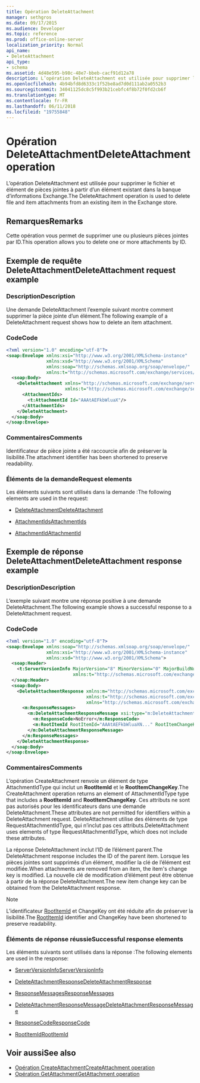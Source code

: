 ```yaml
---
title: Opération DeleteAttachment
manager: sethgros
ms.date: 09/17/2015
ms.audience: Developer
ms.topic: reference
ms.prod: office-online-server
localization_priority: Normal
api_name:
- DeleteAttachment
api_type:
- schema
ms.assetid: 4d48e595-b98c-48e7-bbeb-cacf91d12a78
description: L’opération DeleteAttachment est utilisée pour supprimer le fichier et élément de pièces jointes à partir d’un élément existant dans la banque d’informations Exchange.
ms.openlocfilehash: 4b94bfd8d6333c1f52be8ad7d0d111ab2a0552b3
ms.sourcegitcommit: 34041125dc8c5f993b21cebfc4f8b72f0fd2cb6f
ms.translationtype: MT
ms.contentlocale: fr-FR
ms.lasthandoff: 06/11/2018
ms.locfileid: "19755848"
---
```

# <a name="deleteattachment-operation"></a><span data-ttu-id="401a7-103">Opération DeleteAttachment</span><span class="sxs-lookup"><span data-stu-id="401a7-103">DeleteAttachment operation</span></span>

<span data-ttu-id="401a7-104">L’opération DeleteAttachment est utilisée pour supprimer le fichier et élément de pièces jointes à partir d’un élément existant dans la banque d’informations Exchange.</span><span class="sxs-lookup"><span data-stu-id="401a7-104">The DeleteAttachment operation is used to delete file and item attachments from an existing item in the Exchange store.</span></span>
  
## <a name="remarks"></a><span data-ttu-id="401a7-105">Remarques</span><span class="sxs-lookup"><span data-stu-id="401a7-105">Remarks</span></span>

<span data-ttu-id="401a7-106">Cette opération vous permet de supprimer une ou plusieurs pièces jointes par ID.</span><span class="sxs-lookup"><span data-stu-id="401a7-106">This operation allows you to delete one or more attachments by ID.</span></span>
  
## <a name="deleteattachment-request-example"></a><span data-ttu-id="401a7-107">Exemple de requête DeleteAttachment</span><span class="sxs-lookup"><span data-stu-id="401a7-107">DeleteAttachment request example</span></span>

### <a name="description"></a><span data-ttu-id="401a7-108">Description</span><span class="sxs-lookup"><span data-stu-id="401a7-108">Description</span></span>

<span data-ttu-id="401a7-109">Une demande DeleteAttachment l’exemple suivant montre comment supprimer la pièce jointe d’un élément.</span><span class="sxs-lookup"><span data-stu-id="401a7-109">The following example of a DeleteAttachment request shows how to delete an item attachment.</span></span>
  
### <a name="code"></a><span data-ttu-id="401a7-110">Code</span><span class="sxs-lookup"><span data-stu-id="401a7-110">Code</span></span>

```XML
<?xml version="1.0" encoding="utf-8"?>
<soap:Envelope xmlns:xsi="http://www.w3.org/2001/XMLSchema-instance"
               xmlns:xsd="http://www.w3.org/2001/XMLSchema"
               xmlns:soap="http://schemas.xmlsoap.org/soap/envelope/"
               xmlns:t="http://schemas.microsoft.com/exchange/services/2006/types">
  <soap:Body>
    <DeleteAttachment xmlns="http://schemas.microsoft.com/exchange/services/2006/messages"
                      xmlns:t="http://schemas.microsoft.com/exchange/services/2006/types">
      <AttachmentIds>
        <t:AttachmentId Id="AAAtAEFkbWluaX"/>
      </AttachmentIds>
    </DeleteAttachment>
  </soap:Body>
</soap:Envelope>
```

### <a name="comments"></a><span data-ttu-id="401a7-111">Commentaires</span><span class="sxs-lookup"><span data-stu-id="401a7-111">Comments</span></span>

<span data-ttu-id="401a7-112">Identificateur de pièce jointe a été raccourcie afin de préserver la lisibilité.</span><span class="sxs-lookup"><span data-stu-id="401a7-112">The attachment identifier has been shortened to preserve readability.</span></span>
  
### <a name="request-elements"></a><span data-ttu-id="401a7-113">Éléments de la demande</span><span class="sxs-lookup"><span data-stu-id="401a7-113">Request elements</span></span>

<span data-ttu-id="401a7-114">Les éléments suivants sont utilisés dans la demande :</span><span class="sxs-lookup"><span data-stu-id="401a7-114">The following elements are used in the request:</span></span>
  
- [<span data-ttu-id="401a7-115">DeleteAttachment</span><span class="sxs-lookup"><span data-stu-id="401a7-115">DeleteAttachment</span></span>](deleteattachment.md)
    
- [<span data-ttu-id="401a7-116">AttachmentIds</span><span class="sxs-lookup"><span data-stu-id="401a7-116">AttachmentIds</span></span>](attachmentids.md)
    
- [<span data-ttu-id="401a7-117">AttachmentId</span><span class="sxs-lookup"><span data-stu-id="401a7-117">AttachmentId</span></span>](attachmentid.md)
    
## <a name="deleteattachment-response-example"></a><span data-ttu-id="401a7-118">Exemple de réponse DeleteAttachment</span><span class="sxs-lookup"><span data-stu-id="401a7-118">DeleteAttachment response example</span></span>

### <a name="description"></a><span data-ttu-id="401a7-119">Description</span><span class="sxs-lookup"><span data-stu-id="401a7-119">Description</span></span>

<span data-ttu-id="401a7-120">L’exemple suivant montre une réponse positive à une demande DeleteAttachment.</span><span class="sxs-lookup"><span data-stu-id="401a7-120">The following example shows a successful response to a DeleteAttachment request.</span></span>
  
### <a name="code"></a><span data-ttu-id="401a7-121">Code</span><span class="sxs-lookup"><span data-stu-id="401a7-121">Code</span></span>

```XML
<?xml version="1.0" encoding="utf-8"?>
<soap:Envelope xmlns:soap="http://schemas.xmlsoap.org/soap/envelope/" 
               xmlns:xsi="http://www.w3.org/2001/XMLSchema-instance" 
               xmlns:xsd="http://www.w3.org/2001/XMLSchema">
  <soap:Header>
    <t:ServerVersionInfo MajorVersion="8" MinorVersion="0" MajorBuildNumber="662" MinorBuildNumber="0" 
                         xmlns:t="http://schemas.microsoft.com/exchange/services/2006/types"/>
  </soap:Header>
  <soap:Body>
    <DeleteAttachmentResponse xmlns:m="http://schemas.microsoft.com/exchange/services/2006/messages" 
                              xmlns:t="http://schemas.microsoft.com/exchange/services/2006/types" 
                              xmlns="http://schemas.microsoft.com/exchange/services/2006/messages">
      <m:ResponseMessages>
        <m:DeleteAttachmentResponseMessage xsi:type="m:DeleteAttachmentResponseMessageType" ResponseClass="Success">
          <m:ResponseCode>NoError</m:ResponseCode>
          <m:RootItemId RootItemId="AAAtAEFkbWluaXN..." RootItemChangeKey="CQAAABYAA..."/>
        </m:DeleteAttachmentResponseMessage>
      </m:ResponseMessages>
    </DeleteAttachmentResponse>
  </soap:Body>
</soap:Envelope>
```

### <a name="comments"></a><span data-ttu-id="401a7-122">Commentaires</span><span class="sxs-lookup"><span data-stu-id="401a7-122">Comments</span></span>

<span data-ttu-id="401a7-123">L’opération CreateAttachment renvoie un élément de type AttachmentIdType qui inclut un **RootItemId** et le **RootItemChangeKey**.</span><span class="sxs-lookup"><span data-stu-id="401a7-123">The CreateAttachment operation returns an element of AttachmentIdType type that includes a **RootItemId** and **RootItemChangeKey**.</span></span> <span data-ttu-id="401a7-124">Ces attributs ne sont pas autorisés pour les identificateurs dans une demande DeleteAttachment.</span><span class="sxs-lookup"><span data-stu-id="401a7-124">These attributes are not permitted for identifiers within a DeleteAttachment request.</span></span> <span data-ttu-id="401a7-125">DeleteAttachment utilise des éléments de type RequestAttachmentIdType, qui n’inclut pas ces attributs.</span><span class="sxs-lookup"><span data-stu-id="401a7-125">DeleteAttachment uses elements of type RequestAttachmentIdType, which does not include these attributes.</span></span>
  
<span data-ttu-id="401a7-126">La réponse DeleteAttachment inclut l’ID de l’élément parent.</span><span class="sxs-lookup"><span data-stu-id="401a7-126">The DeleteAttachment response includes the ID of the parent item.</span></span> <span data-ttu-id="401a7-127">Lorsque les pièces jointes sont supprimés d’un élément, modifier la clé de l’élément est modifiée.</span><span class="sxs-lookup"><span data-stu-id="401a7-127">When attachments are removed from an item, the item's change key is modified.</span></span> <span data-ttu-id="401a7-128">La nouvelle clé de modification d’élément peut être obtenue à partir de la réponse DeleteAttachment.</span><span class="sxs-lookup"><span data-stu-id="401a7-128">The new item change key can be obtained from the DeleteAttachment response.</span></span>
  
> [!NOTE]
> <span data-ttu-id="401a7-129">L’identificateur [RootItemId](rootitemid.md) et ChangeKey ont été réduite afin de préserver la lisibilité.</span><span class="sxs-lookup"><span data-stu-id="401a7-129">The [RootItemId](rootitemid.md) identifier and ChangeKey have been shortened to preserve readability.</span></span> 
  
### <a name="successful-response-elements"></a><span data-ttu-id="401a7-130">Éléments de réponse réussie</span><span class="sxs-lookup"><span data-stu-id="401a7-130">Successful response elements</span></span>

<span data-ttu-id="401a7-131">Les éléments suivants sont utilisés dans la réponse :</span><span class="sxs-lookup"><span data-stu-id="401a7-131">The following elements are used in the response:</span></span>
  
- [<span data-ttu-id="401a7-132">ServerVersionInfo</span><span class="sxs-lookup"><span data-stu-id="401a7-132">ServerVersionInfo</span></span>](serverversioninfo.md)
    
- [<span data-ttu-id="401a7-133">DeleteAttachmentResponse</span><span class="sxs-lookup"><span data-stu-id="401a7-133">DeleteAttachmentResponse</span></span>](deleteattachmentresponse.md)
    
- [<span data-ttu-id="401a7-134">ResponseMessages</span><span class="sxs-lookup"><span data-stu-id="401a7-134">ResponseMessages</span></span>](responsemessages.md)
    
- [<span data-ttu-id="401a7-135">DeleteAttachmentResponseMessage</span><span class="sxs-lookup"><span data-stu-id="401a7-135">DeleteAttachmentResponseMessage</span></span>](deleteattachmentresponsemessage.md)
    
- [<span data-ttu-id="401a7-136">ResponseCode</span><span class="sxs-lookup"><span data-stu-id="401a7-136">ResponseCode</span></span>](responsecode.md)
    
- [<span data-ttu-id="401a7-137">RootItemId</span><span class="sxs-lookup"><span data-stu-id="401a7-137">RootItemId</span></span>](rootitemid.md)
    
## <a name="see-also"></a><span data-ttu-id="401a7-138">Voir aussi</span><span class="sxs-lookup"><span data-stu-id="401a7-138">See also</span></span>

- [<span data-ttu-id="401a7-139">Opération CreateAttachment</span><span class="sxs-lookup"><span data-stu-id="401a7-139">CreateAttachment operation</span></span>](createattachment-operation.md) 
- [<span data-ttu-id="401a7-140">Opération GetAttachment</span><span class="sxs-lookup"><span data-stu-id="401a7-140">GetAttachment operation</span></span>](getattachment-operation.md)

